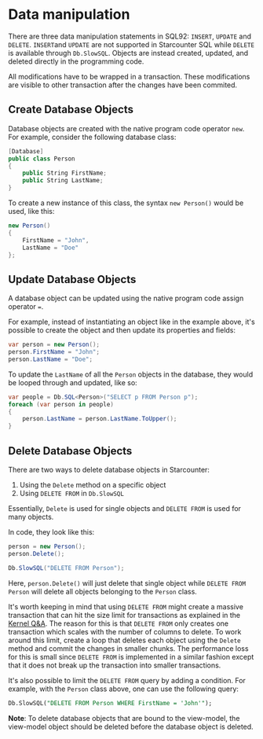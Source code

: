 # Data manipulation

There are three data manipulation statements in SQL92: `INSERT`, `UPDATE` and `DELETE`. `INSERT`and `UPDATE` are not supported in Starcounter SQL while `DELETE` is available through `Db.SlowSQL`. Objects are instead created, updated, and deleted directly in the programming code.

All modifications have to be wrapped in a transaction. These modifications are visible to other transaction after the changes have been commited.

## Create Database Objects

Database objects are created with the native program code operator `new`. For example, consider the following database class:

```cs
[Database]
public class Person
{
    public String FirstName;
    public String LastName;
}
```

To create a new instance of this class, the syntax `new Person()` would be used, like this:

```cs
new Person()
{
    FirstName = "John",
    LastName = "Doe"
};
```

## Update Database Objects

A database object can be updated using the native program code assign operator `=`.

For example, instead of instantiating an object like in the example above, it's possible to create the object and then update its properties and fields:

```cs
var person = new Person();
person.FirstName = "John";
person.LastName = "Doe";
```

To update the `LastName` of all the `Person` objects in the database, they would be looped through and updated, like so:

```cs
var people = Db.SQL<Person>("SELECT p FROM Person p");
foreach (var person in people)
{
    person.LastName = person.LastName.ToUpper();
}
```

## Delete Database Objects

There are two ways to delete database objects in Starcounter:

1. Using the `Delete` method on a specific object
2. Using `DELETE FROM` in `Db.SlowSQL`

Essentially, `Delete` is used for single objects and `DELETE FROM` is used for many objects. 

In code, they look like this:

```cs
person = new Person();
person.Delete();

Db.SlowSQL("DELETE FROM Person");
```

Here, `person.Delete()` will just delete that single object while `DELETE FROM Person` will delete all objects belonging to the `Person` class. 

It's worth keeping in mind that using `DELETE FROM` might create a massive transaction that can hit the size limit for transactions as explained in the [Kernel Q&A](/guides/working-with-starcounter/kernel-q-and-a/). The reason for this is that `DELETE FROM` only creates one transaction which scales with the number of columns to delete. To work around this limit, create a loop that deletes each object using the `Delete` method and commit the changes in smaller chunks. The performance loss for this is small since `DELETE FROM` is implemented in a similar fashion except that it does not break up the transaction into smaller transactions.

It's also possible to limit the `DELETE FROM` query by adding a condition. For example, with the `Person` class above, one can use the following query:

```sql
Db.SlowSQL("DELETE FROM Person WHERE FirstName = 'John'");
```

**Note**: To delete database objects that are bound to the view-model, the view-model object should be deleted before the database object is deleted.



